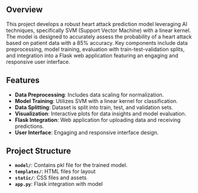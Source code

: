 ## Overview
This project develops a robust heart attack prediction model leveraging AI techniques, specifically SVM (Support Vector Machine) with a linear kernel. 
The model is designed to accurately assess the probability of a heart attack based on patient data with a 85% accuracy. Key components include data preprocessing, 
model training, evaluation with train-test-validation splits, and integration into a Flask web application featuring an engaging and responsive user interface.

## Features
- **Data Preprocessing**: Includes data scaling for normalization.
- **Model Training**: Utilizes SVM with a linear kernel for classification.
- **Data Splitting**: Dataset is split into train, test, and validation sets.
- **Visualization**: Interactive plots for data insights and model evaluation.
- **Flask Integration**: Web application for uploading data and receiving predictions.
- **User Interface**: Engaging and responsive interface design.

## Project Structure
- **`model/`**: Contains pkl file for the trained model.
- **`templates/`**: HTML files for layout
- **`static/`**: CSS files and assets
- **`app.py`**: Flask integration with model
